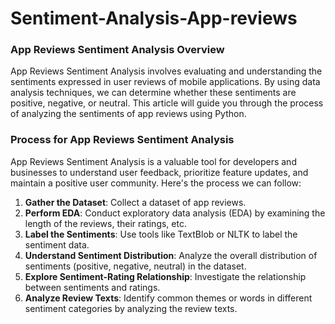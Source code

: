 # Sentiment-Analysis-App-reviews
### App Reviews Sentiment Analysis Overview

App Reviews Sentiment Analysis involves evaluating and understanding the sentiments expressed in user reviews of mobile applications. By using data analysis techniques, we can determine whether these sentiments are positive, negative, or neutral. This article will guide you through the process of analyzing the sentiments of app reviews using Python.

### Process for App Reviews Sentiment Analysis

App Reviews Sentiment Analysis is a valuable tool for developers and businesses to understand user feedback, prioritize feature updates, and maintain a positive user community. Here's the process we can follow:

1. **Gather the Dataset**: Collect a dataset of app reviews.
2. **Perform EDA**: Conduct exploratory data analysis (EDA) by examining the length of the reviews, their ratings, etc.
3. **Label the Sentiments**: Use tools like TextBlob or NLTK to label the sentiment data.
4. **Understand Sentiment Distribution**: Analyze the overall distribution of sentiments (positive, negative, neutral) in the dataset.
5. **Explore Sentiment-Rating Relationship**: Investigate the relationship between sentiments and ratings.
6. **Analyze Review Texts**: Identify common themes or words in different sentiment categories by analyzing the review texts.
